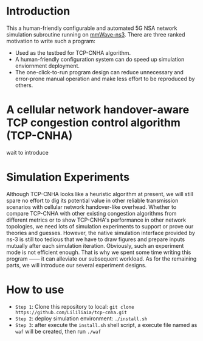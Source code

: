 # Introduction
This a human-friendly configurable and automated 5G NSA network simulation subroutine running on [mmWave-ns3](https://github.com/nyuwireless-unipd/ns3-mmwave).
There are three ranked motivation to write such a program:
- Used as the testbed for TCP-CNHA algorithm.
- A human-friendly configuration system can do speed up simulation enviornment deployment.
- The one-click-to-run program design can reduce unnecessary and error-prone manual operation and make less effort to be reproduced by others.

# A cellular network handover-aware TCP congestion control algorithm (TCP-CNHA)
 wait to introduce

# Simulation Experiments
Although TCP-CNHA looks like a heuristic algorithm at present, we will still spare no effort to dig its potential value in other reliable transmission scenarios with cellular network handover-like overhead. Whether to compare TCP-CNHA with other existing congestion algorithms from different metrics or to show TCP-CNHA's performance in other network topologies, we need lots of simulation experiments to support or prove our theories and guesses. However, the native simulation interface provided by ns-3 is still too tedious that we have to draw figures and prepare inputs mutually after each simulation iteration. Obviously, such an experiment mode is not efficient enough. That is why we spent some time writing this program —— it can alleviate our subsequent workload. As for the remaining parts, we will introduce our several experiment designs.
## 

# How to use
- `Step 1`: Clone this repository to local: `git clone https://github.com/Lililiaia/tcp-cnha.git`
- `Step 2`: deploy simulation environment: `./install.sh`
- `Step 3`: after execute the `install.sh` shell script, a execute file named as `waf` will be created, then run `./waf`
